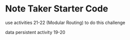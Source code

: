 # Note Taker Starter Code

use activities 21-22 (Modular Routing) to do this challenge

data persistent activity 19-20

 